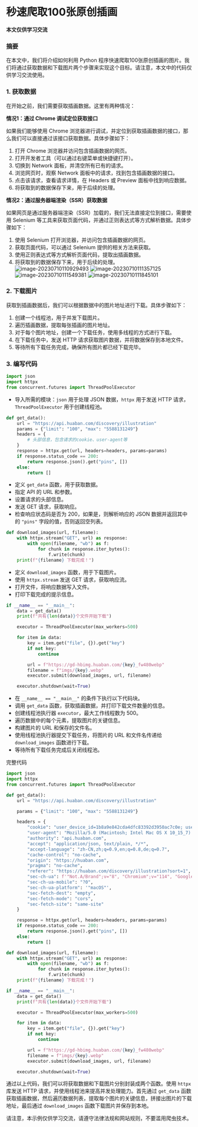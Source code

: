 # 秒速爬取100张原创插画

**本文仅供学习交流**

### 摘要

在本文中，我们将介绍如何利用 Python 程序快速爬取100张原创插画的图片。我们将通过获取数据和下载图片两个步骤来实现这个目标。请注意，本文中的代码仅供学习交流使用。

### 1. 获取数据

在开始之前，我们需要获取插画数据。这里有两种情况：

**情况1：通过 Chrome 调试定位获取接口**

如果我们能够使用 Chrome 浏览器进行调试，并定位到获取插画数据的接口，那么我们可以直接通过该接口获取数据。具体步骤如下：

1. 打开 Chrome 浏览器并访问包含插画数据的网页。
2. 打开开发者工具（可以通过右键菜单或快捷键打开）。
3. 切换到 Network 面板，并清空所有已有的请求。
4. 浏览网页时，观察 Network 面板中的请求，找到包含插画数据的接口。
5. 点击该请求，查看请求详情，在 Headers 或 Preview 面板中找到响应数据。
6. 将获取到的数据保存下来，用于后续的处理。

**情况2：通过服务器端渲染（SSR）获取数据**

如果网页是通过服务器端渲染（SSR）加载的，我们无法直接定位到接口，需要使用 Selenium 等工具来获取页面代码，并通过正则表达式等方式解析数据。具体步骤如下：

1. 使用 Selenium 打开浏览器，并访问包含插画数据的网页。
2. 获取页面代码，可以通过 Selenium 提供的相关方法来获取。
3. 使用正则表达式等方式解析页面代码，提取出插画数据。
4. 将获取到的数据保存下来，用于后续的处理。
![image-20230710110929493](https://c18e-1257416358.cos.accelerate.myqcloud.com/image-20230710110929493.png)
![image-20230710111357125](https://c18e-1257416358.cos.accelerate.myqcloud.com/image-20230710111357125.png)
![image-20230710111549381](https://c18e-1257416358.cos.accelerate.myqcloud.com/image-20230710111549381.png)
![image-20230710111845101](https://c18e-1257416358.cos.accelerate.myqcloud.com/image-20230710111845101.png)















### 2. 下载图片

获取到插画数据后，我们可以根据数据中的图片地址进行下载。具体步骤如下：

1. 创建一个线程池，用于并发下载图片。
2. 遍历插画数据，提取每张插画的图片地址。
3. 对于每个图片地址，创建一个下载任务，使用多线程的方式进行下载。
4. 在下载任务中，发送 HTTP 请求获取图片数据，并将数据保存到本地文件。
5. 等待所有下载任务完成，确保所有图片都已经下载完毕。

### 3. 编写代码
```python
import json
import httpx
from concurrent.futures import ThreadPoolExecutor
```

- 导入所需的模块：`json` 用于处理 JSON 数据，`httpx` 用于发送 HTTP 请求，`ThreadPoolExecutor` 用于创建线程池。

```python
def get_data():
    url = "https://api.huaban.com/discovery/illustration"
    params = {"limit": "100", "max": "5588131249"}
    headers = {
        # 头部信息，包含请求的cookie、user-agent等
    }
    response = httpx.get(url, headers=headers, params=params)
    if response.status_code == 200:
        return response.json().get("pins", [])
    else:
        return []
```

- 定义 `get_data` 函数，用于获取数据。
- 指定 API 的 URL 和参数。
- 设置请求的头部信息。
- 发送 GET 请求，获取响应。
- 检查响应状态码是否为 200，如果是，则解析响应的 JSON 数据并返回其中的 `"pins"` 字段的值，否则返回空列表。

```python
def download_images(url, filename):
    with httpx.stream("GET", url) as response:
        with open(filename, "wb") as f:
            for chunk in response.iter_bytes():
                f.write(chunk)
    print(f"{filename} 下载完成！")
```

- 定义 `download_images` 函数，用于下载图片。
- 使用 `httpx.stream` 发送 GET 请求，获取响应流。
- 打开文件，将响应数据写入文件。
- 打印下载完成的提示信息。

```python
if __name__ == "__main__":
    data = get_data()
    print(f"共有{len(data)}个文件开始下载")

    executor = ThreadPoolExecutor(max_workers=500)

    for item in data:
        key = item.get("file", {}).get("key")
        if not key:
            continue

        url = f"https://gd-hbimg.huaban.com/{key}_fw480webp"
        filename = f"imgs/{key}.webp"
        executor.submit(download_images, url, filename)

    executor.shutdown(wait=True)
```

- 在 `__name__ == "__main__"` 的条件下执行以下代码块。
- 调用 `get_data` 函数，获取插画数据，并打印下载文件数量的信息。
- 创建线程池执行器 `executor`，最大工作线程数为 500。
- 遍历数据中的每个元素，提取图片的关键信息。
- 构建图片的 URL 和保存的文件名。
- 使用线程池执行器提交下载任务，将图片的 URL 和文件名传递给 `download_images` 函数进行下载。
- 等待所有下载任务完成后关闭线程池。

完整代码
```python
import json
import httpx
from concurrent.futures import ThreadPoolExecutor

def get_data():
    url = "https://api.huaban.com/discovery/illustration"

    params = {"limit": "100", "max": "5588131249"}

    headers = {
        "cookie": "user_device_id=1b8a9e842cda4dfc83392d3950ac7c0e; user_device_id_timestamp=1688952997879; Hm_lvt_d4a0e7c3cd16eb58a65472f40e7ee543=1688952998; Hm_up_d4a0e7c3cd16eb58a65472f40e7ee543=%7B%22version%22%3A%7B%22value%22%3A%222.0.0%22%2C%22scope%22%3A1%7D%2C%22has_plugin%22%3A%7B%22value%22%3A%220%22%2C%22scope%22%3A1%7D%7D; _gid=GA1.2.1601091990.1688952998; aliyungf_tc=1c0de47c75c109b66f5d448fdbd463121af41b30c6c0edbba3a10e752a3c6ddb; sid=s%3ALrlT63DV6NFuC9Kl9kOdUsFEwWcAGl0v.kUB0XzR0tHJNIbNLPlgt2OLp3FQRzZiQqek%2FgbWRCnk; _ga_50RYEM7F09=GS1.1.1688952998.1.1.1688955222.0.0.0; Hm_lpvt_d4a0e7c3cd16eb58a65472f40e7ee543=1688955224; _ga=GA1.2.332528593.1688952998; _gat_UA-135559536-2=1",
        "user-agent": "Mozilla/5.0 (Macintosh; Intel Mac OS X 10_15_7) AppleWebKit/537.36 (KHTML, like Gecko) Chrome/114.0.0.0 Safari/537.36",
        "authority": "api.huaban.com",
        "accept": "application/json, text/plain, */*",
        "accept-language": "zh-CN,zh;q=0.9,en;q=0.8,de;q=0.7",
        "cache-control": "no-cache",
        "origin": "https://huaban.com",
        "pragma": "no-cache",
        "referer": "https://huaban.com/discovery/illustration?sort=1",
        "sec-ch-ua": f'"Not.A/Brand";v="8", "Chromium";v="114", "Google Chrome";v="114"',
        "sec-ch-ua-mobile": "?0",
        "sec-ch-ua-platform": '"macOS"',
        "sec-fetch-dest": "empty",
        "sec-fetch-mode": "cors",
        "sec-fetch-site": "same-site"
    }

    response = httpx.get(url, headers=headers, params=params)
    if response.status_code == 200:
        return response.json().get("pins", [])
    else:
        return []

def download_images(url, filename):
    with httpx.stream("GET", url) as response:
        with open(filename, "wb") as f:
            for chunk in response.iter_bytes():
                f.write(chunk)
    print(f"{filename} 下载完成！")

if __name__ == "__main__":
    data = get_data()
    print(f"共有{len(data)}个文件开始下载")

    executor = ThreadPoolExecutor(max_workers=500)

    for item in data:
        key = item.get("file", {}).get("key")
        if not key:
            continue

        url = f"https://gd-hbimg.huaban.com/{key}_fw480webp"
        filename = f"imgs/{key}.webp"
        executor.submit(download_images, url, filename)

    executor.shutdown(wait=True)
```

通过以上代码，我们可以将获取数据和下载图片分别封装成两个函数。使用 `httpx` 库发送 HTTP 请求，并使用线程池来提高并发处理能力。首先通过 `get_data` 函数获取插画数据，然后遍历数据列表，提取每个图片的关键信息，拼接出图片的下载地址，最后通过 `download_images` 函数下载图片并保存到本地。

请注意，本示例仅供学习交流，请遵守法律法规和网站规则，不要滥用爬虫技术。